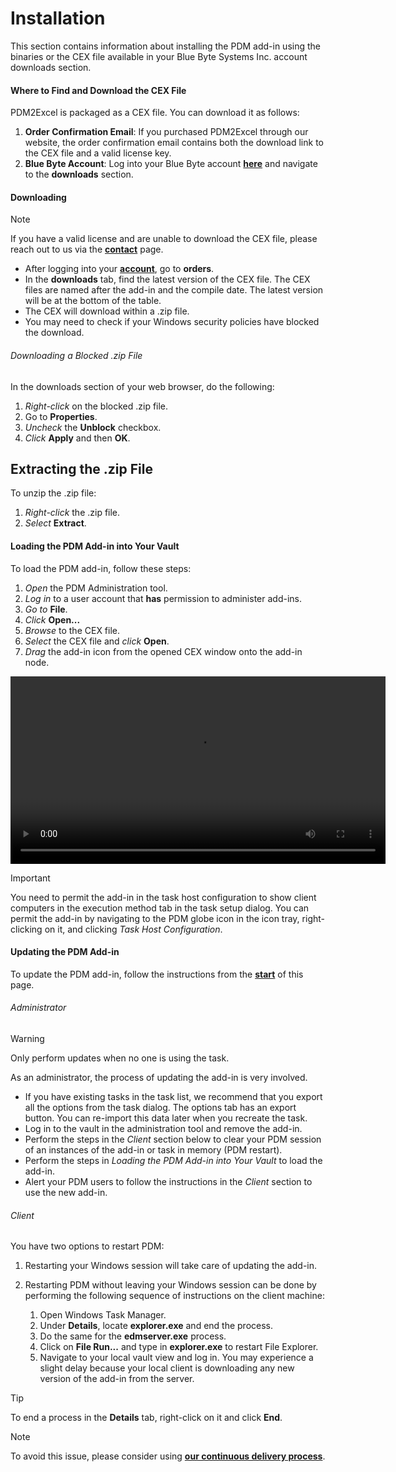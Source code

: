 
# Installation

This section contains information about installing the PDM add-in using the binaries or the CEX file available in your Blue Byte Systems Inc. account downloads section.

#### Where to Find and Download the CEX File

PDM2Excel is packaged as a CEX file. You can download it as follows:

1. **Order Confirmation Email**: If you purchased PDM2Excel through our website, the order confirmation email contains both the download link to the CEX file and a valid license key.
2. **Blue Byte Account**: Log into your Blue Byte account **[here](https://bluebyte.biz/my-account/)** and navigate to the **downloads** section.

#### Downloading

>[!Note]
>If you have a valid license and are unable to download the CEX file, please reach out to us via the **[contact](https://bluebyte.biz/contact/)** page.

- After logging into your **[account](https://bluebyte.biz/my-account/)**, go to **orders**.
- In the **downloads** tab, find the latest version of the CEX file. The CEX files are named after the add-in and the compile date. The latest version will be at the bottom of the table.
- The CEX will download within a .zip file.
- You may need to check if your Windows security policies have blocked the download.

###### Downloading a Blocked .zip File

In the downloads section of your web browser, do the following:

1. *Right-click* on the blocked .zip file.
2. Go to **Properties**.
3. *Uncheck* the **Unblock** checkbox.
4. *Click* **Apply** and then **OK**.

## Extracting the .zip File

To unzip the .zip file:

1. *Right-click* the .zip file.
2. *Select* **Extract**.

#### Loading the PDM Add-in into Your Vault

To load the PDM add-in, follow these steps:

1. *Open* the PDM Administration tool.
2. *Log in* to a user account that **has** permission to administer add-ins.
3. *Go to* **File**.
4. *Click* **Open...**
5. *Browse* to the CEX file.
6. *Select* the CEX file and *click* **Open**.
7. *Drag* the add-in icon from the opened CEX window onto the add-in node.

<center>
    <video src="../images/how-to-add-pdm2excel.mp4" controls type="video/mp4" width="600"/>
</center>


>[!Important]
>You need to permit the add-in in the task host configuration to show client computers in the execution method tab in the task setup dialog. You can permit the add-in by navigating to the PDM globe icon in the icon tray, right-clicking on it, and clicking *Task Host Configuration*.

#### Updating the PDM Add-in

To update the PDM add-in, follow the instructions from the **[start](#installation)** of this page.

###### Administrator

>[!Warning]
>Only perform updates when no one is using the task.

As an administrator, the process of updating the add-in is very involved.

- If you have existing tasks in the task list, we recommend that you export all the options from the task dialog. The options tab has an export button. You can re-import this data later when you recreate the task.
- Log in to the vault in the administration tool and remove the add-in.
- Perform the steps in the *Client* section below to clear your PDM session of an instances of the add-in or task in memory (PDM restart).
- Perform the steps in *Loading the PDM Add-in into Your Vault* to load the add-in.
- Alert your PDM users to follow the instructions in the *Client* section to use the new add-in.

###### Client

You have two options to restart PDM:

1. Restarting your Windows session will take care of updating the add-in.

2. Restarting PDM without leaving your Windows session can be done by performing the following sequence of instructions on the client machine:
    1. Open Windows Task Manager.
    2. Under **Details**, locate **explorer.exe** and end the process.
    3. Do the same for the **edmserver.exe** process.
    4. Click on **File  Run...** and type in **explorer.exe** to restart File Explorer.
    5. Navigate to your local vault view and log in. You may experience a slight delay because your local client is downloading any new version of the add-in from the server.

>[!Tip]
>To end a process in the **Details** tab, right-click on it and click **End**.

>[!Note]
>To avoid this issue, please consider using **[our continuous delivery process](https://bluebyte.biz/solidworks/auto-update-solidworks-pdm-add-ins/)**.
